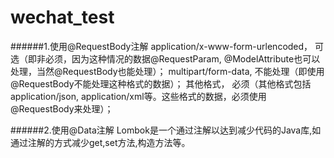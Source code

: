 # wechat_test
######1.使用@RequestBody注解
application/x-www-form-urlencoded， 可选（即非必须，因为这种情况的数据@RequestParam, @ModelAttribute也可以处理，当然@RequestBody也能处理）； 
multipart/form-data, 不能处理（即使用@RequestBody不能处理这种格式的数据）；  其他格式， 必须（其他格式包括application/json, application/xml等。这些格式的数据，必须使用@RequestBody来处理）；

######2.使用@Data注解
Lombok是一个通过注解以达到减少代码的Java库,如通过注解的方式减少get,set方法,构造方法等。

